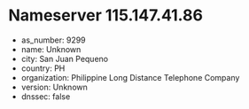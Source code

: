 # Nameserver 115.147.41.86

* as_number: 9299
* name: Unknown
* city: San Juan Pequeno
* country: PH
* organization: Philippine Long Distance Telephone Company
* version: Unknown
* dnssec: false
